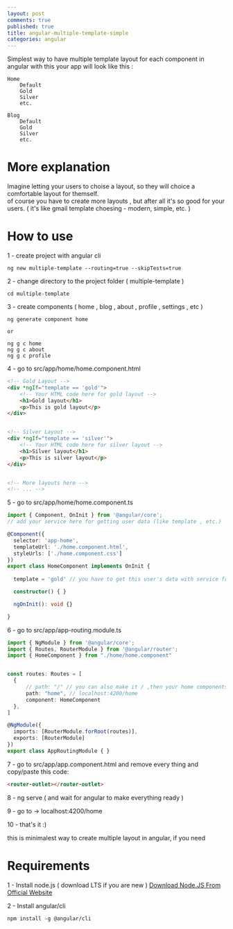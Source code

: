 ```yaml
---
layout: post
comments: true
published: true
title: angular-multiple-template-simple
categories: angular
---
```

Simplest way to have multiple template layout for each component in angular
with this your app will look like this : 

```
Home
	Default
    Gold
    Silver
    etc.

Blog
	Default
    Gold
    Silver
    etc.
```

# More explanation
Imagine letting your users to choise a layout, so they will choice a comfortable layout for themself.    
of course you have to create more layouts , but after all it's so good for your users.
( it's like gmail template choesing - modern, simple, etc.  )

# How to use
1 - create project with angular cli
```
ng new multiple-template --routing=true --skipTests=true
```

2 - change directory to the project folder ( multiple-template ) 
```
cd multiple-template
```

3 - create components ( home , blog , about , profile , settings , etc )
```
ng generate component home

or

ng g c home
ng g c about
ng g c profile
```

4 - go to src/app/home/home.component.html
```html
<!-- Gold Layout -->
<div *ngIf="template == 'gold'">
    <!-- Your HTML code here for gold layout -->
    <h1>Gold layout</h1>
    <p>This is gold layout</p>
</div>


<!-- Silver Layout -->
<div *ngIf="template == 'silver'">
    <!-- Your HTML code here for silver layout -->
    <h1>Silver layout</h1>
    <p>This is silver layout</p>
</div>


<!-- More layouts here -->
<!-- ... -->
```

5 - go to src/app/home/home.component.ts
```typescript
import { Component, OnInit } from '@angular/core';
// add your service here for getting user data (like template , etc.)

@Component({
  selector: 'app-home',
  templateUrl: './home.component.html',
  styleUrls: ['./home.component.css']
})
export class HomeComponent implements OnInit {
  
  template = 'gold' // you have to get this user's data with service from backend

  constructor() { }

  ngOnInit(): void {}

}
```

6 - go to src/app/app-routing.module.ts
```typescript
import { NgModule } from '@angular/core';
import { Routes, RouterModule } from '@angular/router';
import { HomeComponent } from "./home/home.component"


const routes: Routes = [
  {
      // path: "/" // you can also make it / ,then your home components will open in root (localhost:4200) 
      path: "home", // localhost:4200/home
      component: HomeComponent
  },
]

@NgModule({
  imports: [RouterModule.forRoot(routes)],
  exports: [RouterModule]
})
export class AppRoutingModule { }
```

7 - go to src/app/app.component.html and remove every thing and copy/paste this code:
```html
<router-outlet></router-outlet>
```

8 - ng serve ( and wait for angular to make everything ready )

9 - go to -> localhost:4200/home

10 - that's it :)

this is minimalest way to create multiple layout in angular, if you need 

# Requirements 
1 - Install node.js ( download LTS if you are new )
[Download Node.JS From Official Website ](https://nodejs.org/en/download/ "Node.JS")

2 - Install angular/cli
```
npm install -g @angular/cli
```